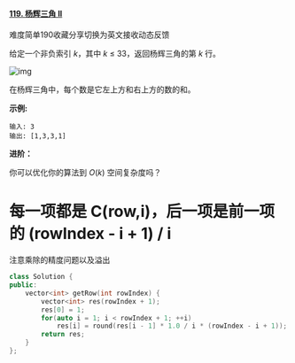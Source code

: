 #### [119. 杨辉三角 II](https://leetcode-cn.com/problems/pascals-triangle-ii/)

难度简单190收藏分享切换为英文接收动态反馈

给定一个非负索引 *k*，其中 *k* ≤ 33，返回杨辉三角的第 *k* 行。

![img](https://upload.wikimedia.org/wikipedia/commons/0/0d/PascalTriangleAnimated2.gif)

在杨辉三角中，每个数是它左上方和右上方的数的和。

**示例:**

```
输入: 3
输出: [1,3,3,1]
```

**进阶：**

你可以优化你的算法到 *O*(*k*) 空间复杂度吗？



# 每一项都是 C(row,i)，后一项是前一项的 (rowIndex - i + 1) / i

注意乘除的精度问题以及溢出

```c++
class Solution {
public:
    vector<int> getRow(int rowIndex) {
        vector<int> res(rowIndex + 1);
        res[0] = 1;
        for(auto i = 1; i < rowIndex + 1; ++i) 
            res[i] = round(res[i - 1] * 1.0 / i * (rowIndex - i + 1));
        return res;
    }
};
```

